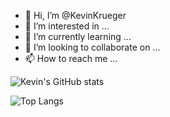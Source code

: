 - 👋 Hi, I’m @KevinKrueger
- 👀 I’m interested in ...
- 🌱 I’m currently learning ...
- 💞️ I’m looking to collaborate on ...
- 📫 How to reach me ...

<!---
KevinKrueger/KevinKrueger is a ✨ special ✨ repository because its `README.md` (this file) appears on your GitHub profile.
You can click the Preview link to take a look at your changes.
--->

![Kevin's GitHub stats](https://github-readme-stats.vercel.app/api?username=KevinKrueger&show_icons=true&title_color=fff&icon_color=79ff97&text_color=9f9f9f&bg_color=151515)

![Top Langs](https://github-readme-stats.vercel.app/api/top-langs/?username=KevinKrueger&layout=compact&title_color=fff&icon_color=79ff97&text_color=9f9f9f&bg_color=151515)
